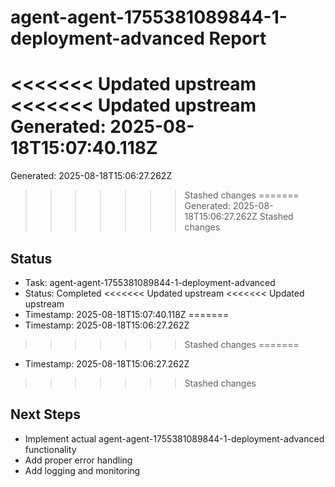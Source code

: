 # agent-agent-1755381089844-1-deployment-advanced Report

<<<<<<< Updated upstream
<<<<<<< Updated upstream
Generated: 2025-08-18T15:07:40.118Z
=======
Generated: 2025-08-18T15:06:27.262Z
>>>>>>> Stashed changes
=======
Generated: 2025-08-18T15:06:27.262Z
>>>>>>> Stashed changes

## Status
- Task: agent-agent-1755381089844-1-deployment-advanced
- Status: Completed
<<<<<<< Updated upstream
<<<<<<< Updated upstream
- Timestamp: 2025-08-18T15:07:40.118Z
=======
- Timestamp: 2025-08-18T15:06:27.262Z
>>>>>>> Stashed changes
=======
- Timestamp: 2025-08-18T15:06:27.262Z
>>>>>>> Stashed changes

## Next Steps
- Implement actual agent-agent-1755381089844-1-deployment-advanced functionality
- Add proper error handling
- Add logging and monitoring

